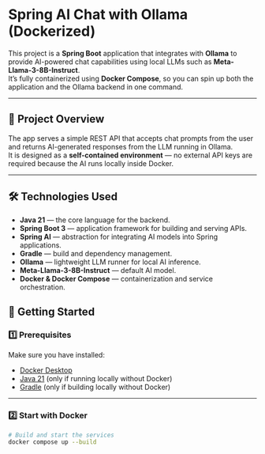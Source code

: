 # Spring AI Chat with Ollama (Dockerized)

This project is a **Spring Boot** application that integrates with **Ollama** to provide AI-powered chat capabilities using local LLMs such as **Meta-Llama-3-8B-Instruct**.  
It’s fully containerized using **Docker Compose**, so you can spin up both the application and the Ollama backend in one command.

---

## 🧠 Project Overview

The app serves a simple REST API that accepts chat prompts from the user and returns AI-generated responses from the LLM running in Ollama.  
It is designed as a **self-contained environment** — no external API keys are required because the AI runs locally inside Docker.

---

## 🛠️ Technologies Used

- **Java 21** — the core language for the backend.
- **Spring Boot 3** — application framework for building and serving APIs.
- **Spring AI** — abstraction for integrating AI models into Spring applications.
- **Gradle** — build and dependency management.
- **Ollama** — lightweight LLM runner for local AI inference.
- **Meta-Llama-3-8B-Instruct** — default AI model.
- **Docker & Docker Compose** — containerization and service orchestration.


## 🚀 Getting Started

### 1️⃣ Prerequisites
Make sure you have installed:
- [Docker Desktop](https://www.docker.com/products/docker-desktop/)
- [Java 21](https://adoptium.net/) (only if running locally without Docker)
- [Gradle](https://gradle.org/) (only if building locally without Docker)

---

### 2️⃣ Start with Docker

```bash
# Build and start the services
docker compose up --build

